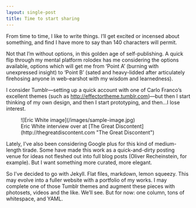 ```yaml
---
layout: single-post
title: Time to start sharing
---
```


From time to time, I like to write things. I’ll get excited or incensed about something, and find I have more to say than 140 characters will permit.

Not that I’m without options, in this golden age of self-publishing. A quick flip through my mental platform rolodex has me considering the options available, options which will get me from ‘Point A’ (burning with unexpressed insight) to ‘Point B’ (sated and heavy-lidded after articulately firehosing anyone in web-earshot with my wisdom and learnedness).

I consider Tumblr—setting up a quick account with one of Carlo Franco’s excellent themes (such as http://effectortheme.tumblr.com)—but then I start thinking of my own design, and then I start prototyping, and then…I lose interest.

<figure markdown='1'>![Eric White image](/images/sample-image.jpg)<figcaption class="caption center" markdown='1'>Eric White interview over at [The Great Discontent](http://thegreatdiscontent.com "The Great Discontent")</figcaption></figure>

Lately, I’ve also been considering Google plus for this kind of medium-length tirade. Some have made this work as a quick-and-dirty posting venue for ideas not fleshed out into full blog posts (Oliver Recheinstein, for example). But I want something more curated, more elegant.

So I’ve decided to go with Jekyll. Flat files, markdown, lemon squeezy. This may evolve into a fuller website with a portfolio of my works. I may complete one of those Tumblr themes and augment these pieces with photosets, videos and the like. We’ll see. But for now: one column, tons of whitespace, and YAML.
